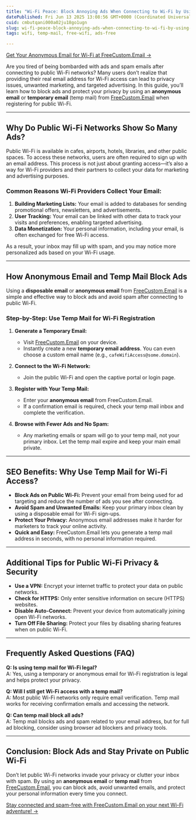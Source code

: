 ```yaml
---
title: "Wi-Fi Peace: Block Annoying Ads When Connecting to Wi-Fi by Using an Anonymous Email"
datePublished: Fri Jun 13 2025 13:08:56 GMT+0000 (Coordinated Universal Time)
cuid: cmbutqani000a02ju18go1ugn
slug: wi-fi-peace-block-annoying-ads-when-connecting-to-wi-fi-by-using-an-anonymous-email
tags: wifi, temp-mail, free-wifi, ads-free

---
```


[Get Your Anonymous Email for Wi-Fi at FreeCustom.Email →](https://www.freecustom.email)

Are you tired of being bombarded with ads and spam emails after connecting to public Wi-Fi networks? Many users don’t realize that providing their real email address for Wi-Fi access can lead to privacy issues, unwanted marketing, and targeted advertising. In this guide, you’ll learn how to block ads and protect your privacy by using an **anonymous email** or **temporary email** (temp mail) from [FreeCustom.Email](https://www.freecustom.email) when registering for public Wi-Fi.

---

## Why Do Public Wi-Fi Networks Show So Many Ads?

Public Wi-Fi is available in cafes, airports, hotels, libraries, and other public spaces. To access these networks, users are often required to sign up with an email address. This process is not just about granting access—it’s also a way for Wi-Fi providers and their partners to collect your data for marketing and advertising purposes.

### Common Reasons Wi-Fi Providers Collect Your Email:

1.  **Building Marketing Lists:** Your email is added to databases for sending promotional offers, newsletters, and advertisements.
2.  **User Tracking:** Your email can be linked with other data to track your visits and preferences, enabling targeted advertising.
3.  **Data Monetization:** Your personal information, including your email, is often exchanged for free Wi-Fi access.

As a result, your inbox may fill up with spam, and you may notice more personalized ads based on your Wi-Fi usage.

---

## How Anonymous Email and Temp Mail Block Ads

Using a **disposable email** or **anonymous email** from [FreeCustom.Email](https://www.freecustom.email) is a simple and effective way to block ads and avoid spam after connecting to public Wi-Fi.

### Step-by-Step: Use Temp Mail for Wi-Fi Registration

1.  **Generate a Temporary Email:**
    - Visit [FreeCustom.Email](https://www.freecustom.email) on your device.
    - Instantly create a new **temporary email address**. You can even choose a custom email name (e.g., `cafeWifiAccess@some.domain`).

2.  **Connect to the Wi-Fi Network:**
    - Join the public Wi-Fi and open the captive portal or login page.

3.  **Register with Your Temp Mail:**
    - Enter your **anonymous email** from FreeCustom.Email.
    - If a confirmation email is required, check your temp mail inbox and complete the verification.

4.  **Browse with Fewer Ads and No Spam:**
    - Any marketing emails or spam will go to your temp mail, not your primary inbox. Let the temp mail expire and keep your main email private.

---

## SEO Benefits: Why Use Temp Mail for Wi-Fi Access?

- **Block Ads on Public Wi-Fi:** Prevent your email from being used for ad targeting and reduce the number of ads you see after connecting.
- **Avoid Spam and Unwanted Emails:** Keep your primary inbox clean by using a disposable email for Wi-Fi sign-ups.
- **Protect Your Privacy:** Anonymous email addresses make it harder for marketers to track your online activity.
- **Quick and Easy:** FreeCustom.Email lets you generate a temp mail address in seconds, with no personal information required.

---

## Additional Tips for Public Wi-Fi Privacy & Security

- **Use a VPN:** Encrypt your internet traffic to protect your data on public networks.
- **Check for HTTPS:** Only enter sensitive information on secure (HTTPS) websites.
- **Disable Auto-Connect:** Prevent your device from automatically joining open Wi-Fi networks.
- **Turn Off File Sharing:** Protect your files by disabling sharing features when on public Wi-Fi.

---

## Frequently Asked Questions (FAQ)

**Q: Is using temp mail for Wi-Fi legal?**  
A: Yes, using a temporary or anonymous email for Wi-Fi registration is legal and helps protect your privacy.

**Q: Will I still get Wi-Fi access with a temp mail?**  
A: Most public Wi-Fi networks only require email verification. Temp mail works for receiving confirmation emails and accessing the network.

**Q: Can temp mail block all ads?**  
A: Temp mail blocks ads and spam related to your email address, but for full ad blocking, consider using browser ad blockers and privacy tools.

---

## Conclusion: Block Ads and Stay Private on Public Wi-Fi

Don’t let public Wi-Fi networks invade your privacy or clutter your inbox with spam. By using an **anonymous email** or **temp mail** from [FreeCustom.Email](https://www.freecustom.email), you can block ads, avoid unwanted emails, and protect your personal information every time you connect.

[Stay connected and spam-free with FreeCustom.Email on your next Wi-Fi adventure! →](https://www.freecustom.email)